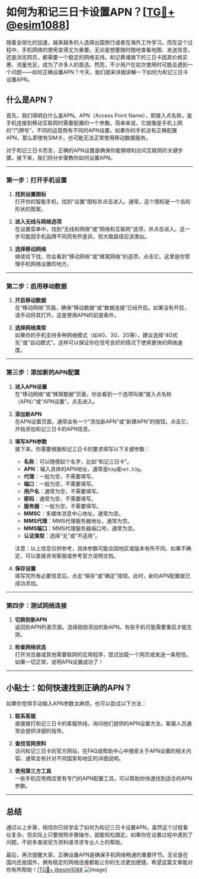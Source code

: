 # 如何为和记三日卡设置APN？[[TG💪+ @esim1088](https://t.me/s/esim1088)]

随着全球化的加速，越来越多的人选择出国旅行或者在海外工作学习。而在这个过程中，手机网络的使用变得尤为重要。无论是想要随时随地查看地图、发送信息，还是浏览网页，都需要一个稳定的网络支持。和记黄埔旗下的三日卡因其价格实惠、流量充足，成为了许多人的首选。然而，不少用户在初次使用时可能会遇到一个问题——如何正确设置APN？今天，我们就来详细讲解一下如何为和记三日卡设置APN。

## 什么是APN？

首先，我们得明白什么是APN。APN（Access Point Name），即接入点名称，是手机连接到移动互联网时需要配置的一个参数。简单来说，它就像是手机上网的“门牌号”，不同的运营商有不同的APN设置。如果你的手机没有正确配置APN，那么即使有SIM卡，也可能无法正常使用移动数据服务。

对于和记三日卡而言，正确的APN设置是确保你能够顺利访问互联网的关键步骤。接下来，我们将分步骤教你如何设置APN。

---

### 第一步：打开手机设置

1. **找到设置图标**  
   打开你的智能手机，找到“设置”图标并点击进入。通常，这个图标是一个齿轮形状的图案。

2. **进入无线与网络选项**  
   在设置菜单中，找到“无线和网络”或“网络和互联网”选项，并点击进入。这一步可能因手机品牌不同而有所差异，但大致路径应该类似。

3. **选择移动网络**  
   继续往下找，你会看到“移动网络”或“蜂窝网络”的选项，点击它。这里是你管理手机网络设置的地方。

---

### 第二步：启用移动数据

1. **开启移动数据**  
   在“移动网络”页面，确保“移动数据”或“数据连接”已经开启。如果没有开启，请手动将其打开。这是使用APN的前提条件。

2. **选择网络类型**  
   如果你的手机支持多种网络模式（如4G、3G、2G等），建议选择“4G优先”或“自动模式”。这样可以保证你在信号良好的情况下使用更快的网络速度。

---

### 第三步：添加新的APN配置

1. **进入APN设置**  
   在“移动网络”或“蜂窝数据”页面，你会看到一个选项叫做“接入点名称（APN）”或“APN设置”。点击进入。

2. **添加新APN**  
   在APN设置页面，通常会有一个“添加新APN”或“新建APN”的按钮。点击它，开始添加和记三日卡的APN信息。

3. **填写APN参数**  
   接下来，你需要根据和记三日卡的要求填写以下关键参数：

   - **名称**：可以随便起个名字，比如“和记三日卡”。
   - **APN**：输入具体的APN地址，通常是`h3g`或`net.h3g`。
   - **代理**：一般为空，不需要填写。
   - **端口**：一般为空，不需要填写。
   - **用户名**：通常为空，不需要填写。
   - **密码**：通常为空，不需要填写。
   - **服务器**：一般为空，不需要填写。
   - **MMSC**：多媒体消息中心地址，通常为空。
   - **MMS代理**：MMS代理服务器地址，通常为空。
   - **MMS端口**：MMS代理服务器端口号，通常为空。
   - **认证类型**：选择“无”或“不适用”。

   注意：以上信息仅供参考，具体参数可能会因地区或版本有所不同。如果不确定，可以直接咨询客服或参考官方说明文档。

4. **保存设置**  
   填写完所有必要信息后，点击“保存”或“确定”按钮。此时，新的APN配置就已成功添加。

---

### 第四步：测试网络连接

1. **切换到新APN**  
   返回到APN列表页面，选择刚刚添加的新APN。有些手机可能需要重启才能生效。

2. **检查网络状态**  
   打开浏览器或其他需要联网的应用程序，尝试加载一个网页或发送一条短信。如果一切正常，说明APN设置成功了！

---

## 小贴士：如何快速找到正确的APN？

如果你觉得手动输入APN参数太麻烦，也可以尝试以下方法：

1. **联系客服**  
   直接拨打和记三日卡的客服热线，询问他们提供的APN设置方法。客服人员通常会提供详细的指导。

2. **查找官网资料**  
   访问和记三日卡的官方网站，在FAQ或帮助中心中搜索关于APN设置的相关内容。通常会有针对不同国家和地区的详细说明。

3. **使用第三方工具**  
   一些手机应用商店里有专门的APN配置工具，可以帮助你快速找到适合的APN参数。

---

## 总结

通过以上步骤，相信你已经学会了如何为和记三日卡设置APN。虽然这个过程看似复杂，但实际上只要按照步骤操作，就能轻松搞定。如果你在设置过程中遇到了问题，不妨多查阅官方资料或寻求专业人士的帮助。

最后，再次提醒大家，正确设置APN是确保手机网络畅通的重要环节。无论是在国内还是国外，拥有稳定的网络连接都能让你的生活更加便捷。希望这篇文章能对你有所帮助！[[TG💪+ @esim1088](https://t.me/s/esim1088) ![Image](https://i.postimg.cc/4NQfJmqS/Snipaste-2025-05-13-00-14-12.png)]